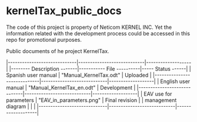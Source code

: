 # kernelTax_public_docs

The code of this project is property of Neticom KERNEL INC. Yet the information related with the development process could be accessed in this repo for promotional purposes.

Public documents of he project KernelTax.

|-----------------------------|----------------------------|-------------------|
|--------  Description -------|-----------  File ----------|----- Status ------|
|    Spanish user manual      |   "Manual_KernelTax.odt"   |     Uploaded      |
|-----------------------------|----------------------------|-------------------|
|    English user manual      | "Manual_KernelTax_en.odt"  |     Development   |
|-----------------------------|----------------------------|-------------------|
|    EAV use for parameters   |   "EAV_in_parameters.png"  |   Final revision  |
|    management diagram       |                            |                   |
|-----------------------------|----------------------------|-------------------|
